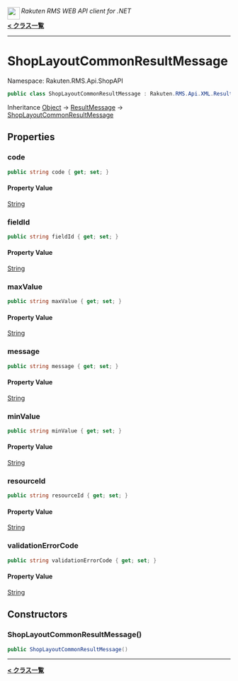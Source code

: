 <img align="left" style="height: 2em;" src="https://webservice.rakuten.co.jp/favicon.ico"><em>Rakuten RMS WEB API client for .NET</em>

[**< クラス一覧**](./)
- - -

# ShopLayoutCommonResultMessage

Namespace: Rakuten.RMS.Api.ShopAPI

```csharp
public class ShopLayoutCommonResultMessage : Rakuten.RMS.Api.XML.ResultMessage
```

Inheritance [Object](https://docs.microsoft.com/en-us/dotnet/api/system.object) → [ResultMessage](./rakuten.rms.api.xml.resultmessage) → [ShopLayoutCommonResultMessage](./rakuten.rms.api.shopapi.shoplayoutcommonresultmessage)

## Properties

### <a id="properties-code"/>**code**

```csharp
public string code { get; set; }
```

#### Property Value

[String](https://docs.microsoft.com/en-us/dotnet/api/system.string)<br>

### <a id="properties-fieldid"/>**fieldId**

```csharp
public string fieldId { get; set; }
```

#### Property Value

[String](https://docs.microsoft.com/en-us/dotnet/api/system.string)<br>

### <a id="properties-maxvalue"/>**maxValue**

```csharp
public string maxValue { get; set; }
```

#### Property Value

[String](https://docs.microsoft.com/en-us/dotnet/api/system.string)<br>

### <a id="properties-message"/>**message**

```csharp
public string message { get; set; }
```

#### Property Value

[String](https://docs.microsoft.com/en-us/dotnet/api/system.string)<br>

### <a id="properties-minvalue"/>**minValue**

```csharp
public string minValue { get; set; }
```

#### Property Value

[String](https://docs.microsoft.com/en-us/dotnet/api/system.string)<br>

### <a id="properties-resourceid"/>**resourceId**

```csharp
public string resourceId { get; set; }
```

#### Property Value

[String](https://docs.microsoft.com/en-us/dotnet/api/system.string)<br>

### <a id="properties-validationerrorcode"/>**validationErrorCode**

```csharp
public string validationErrorCode { get; set; }
```

#### Property Value

[String](https://docs.microsoft.com/en-us/dotnet/api/system.string)<br>

## Constructors

### <a id="constructors-.ctor"/>**ShopLayoutCommonResultMessage()**

```csharp
public ShopLayoutCommonResultMessage()
```


- - -
[**< クラス一覧**](./)
